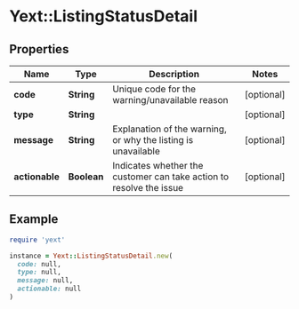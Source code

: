 # Yext::ListingStatusDetail

## Properties

| Name | Type | Description | Notes |
| ---- | ---- | ----------- | ----- |
| **code** | **String** | Unique code for the warning/unavailable reason | [optional] |
| **type** | **String** |  | [optional] |
| **message** | **String** | Explanation of the warning, or why the listing is unavailable | [optional] |
| **actionable** | **Boolean** | Indicates whether the customer can take action to resolve the issue | [optional] |

## Example

```ruby
require 'yext'

instance = Yext::ListingStatusDetail.new(
  code: null,
  type: null,
  message: null,
  actionable: null
)
```

